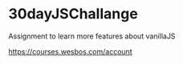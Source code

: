# 30dayJSChallange
Assignment to learn more features about vanillaJS

https://courses.wesbos.com/account
